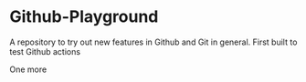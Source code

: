 # Github-Playground
A repository to try out new features in Github and Git in general. First built to test Github actions

One more
